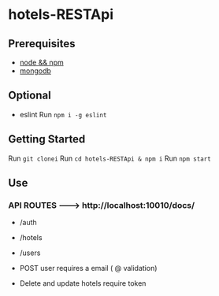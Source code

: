 # hotels-RESTApi

## Prerequisites
- [node && npm](https://nodejs.org/es/)
- [mongodb](https://www.mongodb.com/download-center)

## Optional
- eslint Run `npm i -g eslint`

## Getting Started
Run `git clonei`
Run `cd hotels-RESTApi & npm i`
Run `npm start`

## Use
### API ROUTES ---> http://localhost:10010/docs/
- /auth
- /hotels
- /users

- POST user requires a email ( @ validation)
- Delete and update hotels require token

